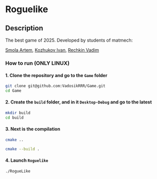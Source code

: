 # Roguelike

## Description

The best game of 2025. Developed by students of matmech: 

[Smola Artem](https://github.com/artem-smola),
[Kozhukov Ivan](https://github.com/Oddin60F),
[Rechkin Vadim](https://github.com/VadosikRRR)

### How to run (ONLY LINUX)

#### 1. Clone the repository and go to the `Game` folder

```bash
git clone git@github.com:VadosikRRR/Game.git
cd Game
```

#### 2. Create the `build` folder, and in it `Desktop-Debug` and go to the latest

```bash
mkdir build
cd build
```

#### 3. Next is the compilation

```bash
cmake ..
```

```bash
cmake --build .
```

#### 4. Launch `Roguelike`

```bash
./RogueLike
```